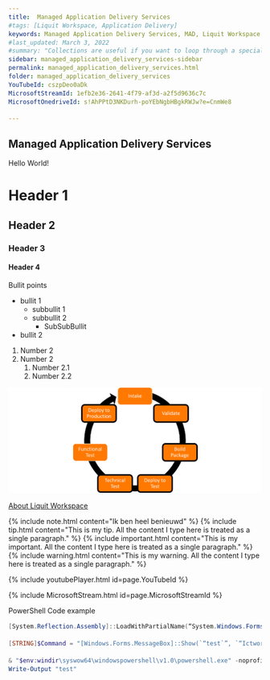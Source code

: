 ```yaml
---
title:  Managed Application Delivery Services
#tags: [Liquit Workspace, Application Delivery]
keywords: Managed Application Delivery Services, MAD, Liquit Workspace
#last_updated: March 3, 2022
#summary: "Collections are useful if you want to loop through a special folder of pages that you make available in a content API. You could also use collections if you have a set of articles that you want to treat differently from the other content, with a different layout or format."
sidebar: managed_application_delivery_services-sidebar
permalink: managed_application_delivery_services.html
folder: managed_application_delivery_services
YouTubeId: cszpDeo0aDk
MicrosoftStreamId: 1efb2e36-2641-4f79-af3d-a2f5d9636c7c
MicrosoftOnedriveId: s!AhPPtD3NKDurh-poYEbNgbHBgkRWJw?e=CnmWe8

---
```



## Managed Application Delivery Services

Hello World!

# Header 1
## Header 2
### Header 3
#### Header 4

Bullit points
- bullit 1
    - subbullit 1
    - subbullit 2
        - SubSubBullit
- bullit 2

1. Number 2
2. Number 2
    1. Number 2.1
    2. Number 2.2



![](attachments/ApplicationLifeCycle.png)

[About Liquit Workspace](mad_about_liquit_workspace.md)


{% include note.html content="Ik ben heel benieuwd" %}
{% include tip.html content="This is my tip. All the content I type here is treated as a single paragraph." %}
{% include important.html content="This is my important. All the content I type here is treated as a single paragraph." %}
{% include warning.html content="This is my warning. All the content I type here is treated as a single paragraph." %}

{% include youtubePlayer.html id=page.YouTubeId %}

{% include MicrosoftStream.html id=page.MicrosoftStreamId %}


PowerShell Code example
``` powershell
[System.Reflection.Assembly]::LoadWithPartialName(“System.Windows.Forms”)

[STRING]$Command = "[Windows.Forms.MessageBox]::Show(`“test`”, `“Ictworkspace.wordpress.com by Roel Beijnes`”, [Windows.Forms.MessageBoxButtons]::OK, [Windows.Forms.MessageBoxIcon]::Information)"

& "$env:windir\syswow64\windowspowershell\v1.0\powershell.exe" -noprofile -WindowStyle hidden -NonInteractive -executionpolicy bypass -command $Command
Write-Output "test"

```
